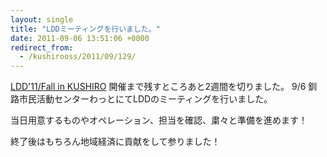 ```yaml
---
layout: single
title: "LDDミーティングを行いました。"
date: 2011-09-06 13:51:06 +0000
redirect_from:
  - /kushirooss/2011/09/129/
---
```

<a href="http://blog.kushi.ro/ldd11f/" target="_blank">LDD'11/Fall in KUSHIRO</a> 開催まで残すところあと2週間を切りました。
9/6 釧路市民活動センターわっとにてLDDのミーティングを行いました。

当日用意するものやオペレーション、担当を確認、粛々と準備を進めます！

終了後はもちろん地域経済に貢献をして参りました！